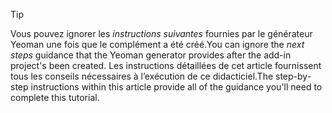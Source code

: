 > [!TIP]
> <span data-ttu-id="64bf5-101">Vous pouvez ignorer les *instructions suivantes* fournies par le générateur Yeoman une fois que le complément a été créé.</span><span class="sxs-lookup"><span data-stu-id="64bf5-101">You can ignore the *next steps* guidance that the Yeoman generator provides after the add-in project's been created.</span></span> <span data-ttu-id="64bf5-102">Les instructions détaillées de cet article fournissent tous les conseils nécessaires à l’exécution de ce didacticiel.</span><span class="sxs-lookup"><span data-stu-id="64bf5-102">The step-by-step instructions within this article provide all of the guidance you'll need to complete this tutorial.</span></span>